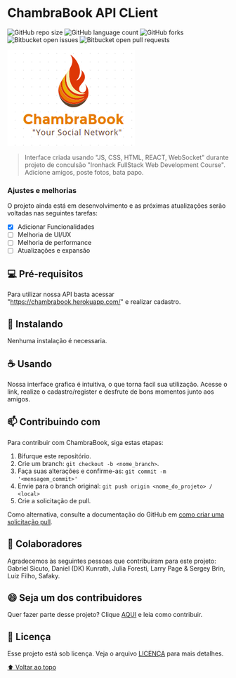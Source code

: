 # ChambraBook API CLient

![GitHub repo size](https://img.shields.io/github/repo-size/iuricode/README-template?style=for-the-badge)
![GitHub language count](https://img.shields.io/github/languages/count/iuricode/README-template?style=for-the-badge)
![GitHub forks](https://img.shields.io/github/forks/iuricode/README-template?style=for-the-badge)
![Bitbucket open issues](https://img.shields.io/bitbucket/issues/iuricode/README-template?style=for-the-badge)
![Bitbucket open pull requests](https://img.shields.io/bitbucket/pr-raw/iuricode/README-template?style=for-the-badge)

<img src="./public/Screenshot from 2021-10-25 19-15-21.png" alt="">

> Interface criada usando "JS, CSS, HTML, REACT, WebSocket" durante projeto de conculsão "Ironhack FullStack Web Development Course".
Adicione amigos, poste fotos, bata papo. 

### Ajustes e melhorias

O projeto ainda está em desenvolvimento e as próximas atualizações serão voltadas nas seguintes tarefas:

- [X] Adicionar Funcionalidades
- [ ] Melhoria de UI/UX
- [ ] Melhoria de performance 
- [ ] Atualizações e expansão 

## 💻 Pré-requisitos

Para utilizar nossa API basta acessar "https://chambrabook.herokuapp.com/" e realizar cadastro.

## 🚀 Instalando <ChambraBook>
Nenhuma instalação é necessaria.

## ☕ Usando <ChambraBook>
Nossa interface grafica é intuitiva, o que torna facil sua utilização. Acesse o link, realize o cadastro/register e desfrute de bons momentos junto aos amigos.

## 📫 Contribuindo com <ChambraBook>

Para contribuir com ChambraBook, siga estas etapas:

1. Bifurque este repositório.
2. Crie um branch: `git checkout -b <nome_branch>`.
3. Faça suas alterações e confirme-as: `git commit -m '<mensagem_commit>'`
4. Envie para o branch original: `git push origin <nome_do_projeto> / <local>`
5. Crie a solicitação de pull.

Como alternativa, consulte a documentação do GitHub em [como criar uma solicitação pull](https://help.github.com/en/github/collaborating-with-issues-and-pull-requests/creating-a-pull-request).

## 🤝 Colaboradores

Agradecemos às seguintes pessoas que contribuíram para este projeto:
Gabriel Sicuto, Daniel (DK) Kunrath, Julia Foresti, Larry Page & Sergey Brin, Luiz Filho, Safaky.
## 😄 Seja um dos contribuidores<br>

Quer fazer parte desse projeto? Clique [AQUI](CONTRIBUTING.md) e leia como contribuir.

## 📝 Licença

Esse projeto está sob licença. Veja o arquivo [LICENÇA](LICENSE.md) para mais detalhes.

[⬆ Voltar ao topo](ChambraBook)<br>
